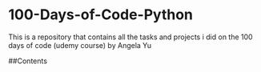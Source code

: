 # 100-Days-of-Code-Python


This is a repository that contains all the tasks and projects i did on the 100 days of code (udemy course) by Angela Yu


##Contents


